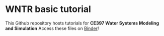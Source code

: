 # WNTR basic tutorial

This Github repository hosts tutorials for **CE397 Water Systems Modeling and Simulation**
Access these files on [Binder](https://mybinder.org/v2/gh/meghnathomas/wdsa-ccwi-workshop/HEAD)!
